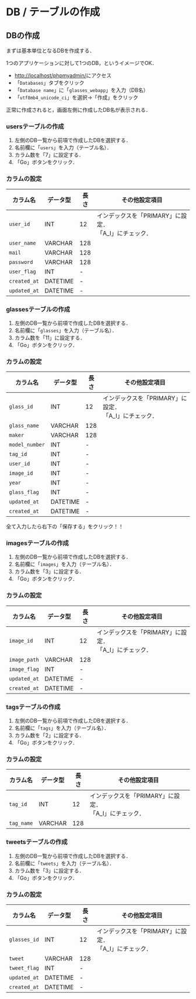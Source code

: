 # DB / テーブルの作成


## DBの作成

まずは基本単位となるDBを作成する．

1つのアプリケーションに対して1つのDB，というイメージでOK．

- [http://localhost/phpmyadmin/](http://localhost/phpmyadmin/)にアクセス
- 「`Databases`」タブをクリック
- 「`Database name`」に「`glasses_webapp`」を入力（DB名）
- 「`utf8mb4_unicode_ci`」を選択→「作成」をクリック

正常に作成されると，画面左側に作成したDB名が表示される．
### usersテーブルの作成

1. 左側のDB一覧から前項で作成したDBを選択する．
2. 名前欄に「`users`」を入力（テーブル名）．
3. カラム数を「7」に設定する．
4. 「Go」ボタンをクリック．

### カラムの設定

|カラム名|データ型|長さ|その他設定項目|
|---|---|---|---|
|`user_id`|INT|12|インデックスを「PRIMARY」に設定．</br>「A_I」にチェック．|
|`user_name`|VARCHAR|128||
|`mail`|VARCHAR|128||
|`password`|VARCHAR|128||
|`user_flag`|INT|-||
|`created_at`|DATETIME|-||
|`updated_at`|DATETIME|-||

### glassesテーブルの作成

1. 左側のDB一覧から前項で作成したDBを選択する．
2. 名前欄に「`glasses`」を入力（テーブル名）．
3. カラム数を「11」に設定する．
4. 「Go」ボタンをクリック．

### カラムの設定

|カラム名|データ型|長さ|その他設定項目|
|---|---|---|---|
|`glass_id`|INT|12|インデックスを「PRIMARY」に設定．</br>「A_I」にチェック．|
|`glass_name`|VARCHAR|128||
|`maker`|VARCHAR|128||
|`model_number`|INT|-||
|`tag_id`|INT|-||
|`user_id`|INT|-||
|`image_id`|INT|-||
|`year`|INT|-||
|`glass_flag`|INT|-||
|`updated_at`|DATETIME|-||
|`created_at`|DATETIME|-||

全て入力したら右下の「保存する」をクリック！！

### imagesテーブルの作成

1. 左側のDB一覧から前項で作成したDBを選択する．
2. 名前欄に「`images`」を入力（テーブル名）．
3. カラム数を「3」に設定する．
4. 「Go」ボタンをクリック．

### カラムの設定

|カラム名|データ型|長さ|その他設定項目|
|---|---|---|---|
|`image_id`|INT|12|インデックスを「PRIMARY」に設定．</br>「A_I」にチェック．|
|`image_path`|VARCHAR|128||
|`image_flag`|INT|-||
|`updated_at`|DATETIME|-||
|`created_at`|DATETIME|-||

### tagsテーブルの作成

1. 左側のDB一覧から前項で作成したDBを選択する．
2. 名前欄に「`tags`」を入力（テーブル名）．
3. カラム数を「2」に設定する．
4. 「Go」ボタンをクリック．

### カラムの設定

|カラム名|データ型|長さ|その他設定項目|
|---|---|---|---|
|`tag_id`|INT|12|インデックスを「PRIMARY」に設定．</br>「A_I」にチェック．|
|`tag_name`|VARCHAR|128||

### tweetsテーブルの作成

1. 左側のDB一覧から前項で作成したDBを選択する．
2. 名前欄に「`tweets`」を入力（テーブル名）．
3. カラム数を「3」に設定する．
4. 「Go」ボタンをクリック．

### カラムの設定

|カラム名|データ型|長さ|その他設定項目|
|---|---|---|---|
|`glasses_id`|INT|12|インデックスを「PRIMARY」に設定．</br>「A_I」にチェック．|
|`tweet`|VARCHAR|128||
|`tweet_flag`|INT|-||
|`updated_at`|DATETIME|-||
|`created_at`|DATETIME|-||

